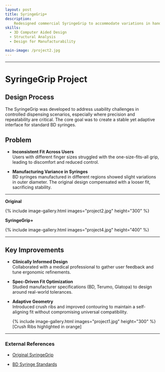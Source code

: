 ```yaml
---
layout: post
title: SyringeGrip+
description: 
    Redesigned commercial SyringeGrip to accommodate variations in hand size and syringe diameter tolerances. Integrated adaptive relief features such as crush ribs and grip fins to ensure compatibility across multiple syringe brands (BD, Terumo, Glatopa). Design was tested and approved by a medical clinic
skills: 
  - 3D Computer Aided Design
  - Structural Analysis
  - Design for Manufacturability

main-image: /project2.jpg
---
```


---
# SyringeGrip Project

## Design Process

The SyringeGrip was developed to address usability challenges in controlled dispensing scenarios, especially where precision and repeatability are critical. The core goal was to create a stable yet adaptive interface for standard BD syringes.

## Problem

- **Inconsistent Fit Across Users**  
  Users with different finger sizes struggled with the one-size-fits-all grip, leading to discomfort and reduced control.

- **Manufacturing Variance in Syringes**  
  BD syringes manufactured in different regions showed slight variations in outer diameter. The original design compensated with a looser fit, sacrificing stability.


---
**Original**

{% include image-gallery.html images="project2.jpg" height="300" %}

**SyringeGrip+**

{% include image-gallery.html images="project4.jpg" height="400" %}

---

## Key Improvements

- **Clinically Informed Design**  
  Collaborated with a medical professional to gather user feedback and tune ergonomic refinements.

- **Spec-Driven Fit Optimization**  
  Studied manufacturer specifications (BD, Terumo, Glatopa) to design around real-world tolerances.

- **Adaptive Geometry**  
  Introduced crush ribs and improved contouring to maintain a  self-aligning fit without compromising universal compatibility.

  {% include image-gallery.html images="project1.jpg" height="300" %}
  [Crush Ribs highlighted in orange]

---

### External References

- [Original SyringeGrip](https://syringegrip.com/)  

- [BD Syringe Standards](https://chemyx.com/resources/pump-resources/min-and-max-flow-rates/bd-plastic-syringe-minimum-maximum-flow-rates/)  
